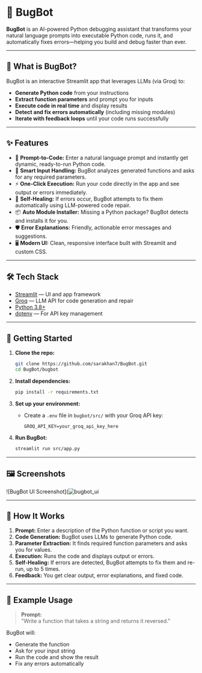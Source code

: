 # 🐛 BugBot

**BugBot** is an AI-powered Python debugging assistant that transforms your natural language prompts into executable Python code, runs it, and automatically fixes errors—helping you build and debug faster than ever.

---

## 🚀 What is BugBot?

BugBot is an interactive Streamlit app that leverages LLMs (via Groq) to:
- **Generate Python code** from your instructions
- **Extract function parameters** and prompt you for inputs
- **Execute code in real time** and display results
- **Detect and fix errors automatically** (including missing modules)
- **Iterate with feedback loops** until your code runs successfully

---

## ✨ Features

- 📝 **Prompt-to-Code:** Enter a natural language prompt and instantly get dynamic, ready-to-run Python code.
- 🧠 **Smart Input Handling:** BugBot analyzes generated functions and asks for any required parameters.
- ⚡ **One-Click Execution:** Run your code directly in the app and see output or errors immediately.
- 🔄 **Self-Healing:** If errors occur, BugBot attempts to fix them automatically using LLM-powered code repair.
- 📦 **Auto Module Installer:** Missing a Python package? BugBot detects and installs it for you.
- 🛡️ **Error Explanations:** Friendly, actionable error messages and suggestions.
- 🖥️ **Modern UI:** Clean, responsive interface built with Streamlit and custom CSS.

---

## 🛠️ Tech Stack

- [Streamlit](https://streamlit.io/) — UI and app framework
- [Groq](https://groq.com/) — LLM API for code generation and repair
- [Python 3.8+](https://www.python.org/)
- [dotenv](https://pypi.org/project/python-dotenv/) — For API key management

---

## 🏁 Getting Started

1. **Clone the repo:**
    ```bash
    git clone https://github.com/sarakhan7/BugBot.git
    cd BugBot/bugbot
    ```

2. **Install dependencies:**
    ```bash
    pip install -r requirements.txt
    ```

3. **Set up your environment:**
    - Create a `.env` file in `bugbot/src/` with your Groq API key:
      ```
      GROQ_API_KEY=your_groq_api_key_here
      ```

4. **Run BugBot:**
    ```bash
    streamlit run src/app.py
    ```

---

## 🖼️ Screenshots

![BugBot UI Screenshot](![bugbot_ui](https://github.com/user-attachments/assets/32042c94-e2c3-4864-bd01-4926df60e94f)



---

## 🤖 How It Works

1. **Prompt:** Enter a description of the Python function or script you want.
2. **Code Generation:** BugBot uses LLMs to generate Python code.
3. **Parameter Extraction:** It finds required function parameters and asks you for values.
4. **Execution:** Runs the code and displays output or errors.
5. **Self-Healing:** If errors are detected, BugBot attempts to fix them and re-run, up to 5 times.
6. **Feedback:** You get clear output, error explanations, and fixed code.

---

## 📄 Example Usage

> **Prompt:**  
> "Write a function that takes a string and returns it reversed."

BugBot will:
- Generate the function
- Ask for your input string
- Run the code and show the result
- Fix any errors automatically

